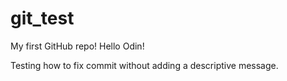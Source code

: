 # git_test

My first GitHub repo!
Hello Odin!

Testing how to fix commit without adding a descriptive message.
